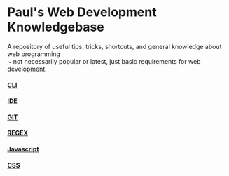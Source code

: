 # Paul's Web Development Knowledgebase  
A repository of useful tips, tricks, shortcuts, and general knowledge about web programming <br />~ not necessarily popular or latest, just basic requirements for web development.  
  
#### [CLI](./cli)  
#### [IDE](./ide)  
#### [GIT](./git)  
#### [REGEX](./regex)  
#### [Javascript](./javascript)  
#### [CSS](./css)  
  
